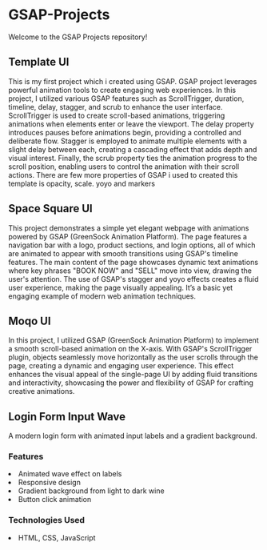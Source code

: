 # GSAP-Projects
Welcome to the GSAP Projects repository! 

<h2>Template UI </h2>
<p>
This is my first project which i created using GSAP. GSAP project leverages powerful animation tools to create engaging web experiences. In this project, I utilized various GSAP features such as ScrollTrigger, duration, timeline, delay, stagger, and scrub to enhance the user interface.
ScrollTrigger is used to create scroll-based animations, triggering animations when elements enter or leave the viewport. The delay property introduces pauses before animations begin, providing a controlled and deliberate flow. Stagger is employed to animate multiple elements with a slight delay between each, creating a cascading effect that adds depth and visual interest. Finally, the scrub property ties the animation progress to the scroll position, enabling users to control the animation with their scroll actions.
There are few more properties of GSAP i used to created this template is opacity, scale. yoyo and markers
</p>


<h2>Space Square UI </h2>
<p>
This project demonstrates a simple yet elegant webpage with animations powered by GSAP (GreenSock Animation Platform). The page features a navigation bar with a logo, product sections, and login options, all of which are animated to appear with smooth transitions using GSAP's timeline features. The main content of the page showcases dynamic text animations where key phrases "BOOK NOW" and "SELL" move into view, drawing the user's attention. The use of GSAP's stagger and yoyo effects creates a fluid user experience, making the page visually appealing. It’s a basic yet engaging example of modern web animation techniques.
</p>

<h2>Moqo UI </h2>
<p>In this project, I utilized GSAP (GreenSock Animation Platform) to implement a smooth scroll-based animation on the X-axis. With GSAP's ScrollTrigger plugin, objects seamlessly move horizontally as the user scrolls through the page, creating a dynamic and engaging user experience. This effect enhances the visual appeal of the single-page UI by adding fluid transitions and interactivity, showcasing the power and flexibility of GSAP for crafting creative animations.</p>



<h2>Login Form Input Wave</h2>
<p>A modern login form with animated input labels and a gradient background.</p>

<h3>Features</h3>
<li>Animated wave effect on labels</li>
<li>Responsive design</li>
<li>Gradient background from light to dark wine</li>
<li>Button click animation</li>

<h3>Technologies Used</h3>
<li>HTML, CSS, JavaScript</li>
